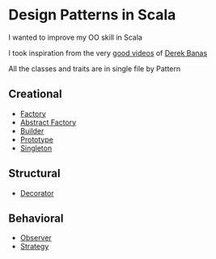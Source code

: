 
# Design Patterns in Scala

I wanted to improve my OO skill in Scala

I took inspiration from the very [good videos][1] of [Derek Banas][2]

All the classes and traits are in single file by Pattern

## Creational

 * [Factory](https://github.com/samidarko/scala-design-patterns/blob/master/src/main/scala/FactoryPattern.scala)
 * [Abstract Factory](https://github.com/samidarko/scala-design-patterns/blob/master/src/main/scala/AbstractFactoryPattern.scala)
 * [Builder](https://github.com/samidarko/scala-design-patterns/blob/master/src/main/scala/BuilderPattern.scala)
 * [Prototype](https://github.com/samidarko/scala-design-patterns/blob/master/src/main/scala/PrototypePattern.scala)
 * [Singleton](https://github.com/samidarko/scala-design-patterns/blob/master/src/main/scala/SingletonPattern.scala)

## Structural

 * [Decorator](https://github.com/samidarko/scala-design-patterns/blob/master/src/main/scala/DecoratorPattern.scala)

## Behavioral

 * [Observer](https://github.com/samidarko/scala-design-patterns/blob/master/src/main/scala/ObserverPattern.scala)
 * [Strategy](https://github.com/samidarko/scala-design-patterns/blob/master/src/main/scala/StrategyPattern.scala)



[1]: https://www.youtube.com/playlist?list=PLF206E906175C7E07
[2]: http://www.newthinktank.com/



